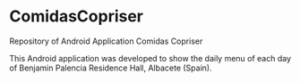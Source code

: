 # ComidasCopriser
Repository of Android Application Comidas Copriser

This Android application was developed to show the daily menu of each day of Benjamin Palencia Residence Hall, Albacete (Spain).
